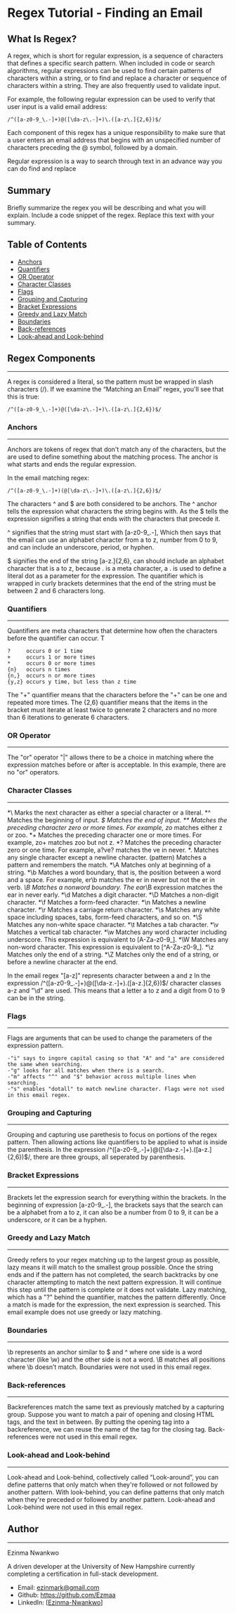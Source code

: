 # Regex Tutorial - Finding an Email

## What Is Regex?

A regex, which is short for regular expression, is a sequence of characters that defines a specific search pattern. When included in code or search algorithms, regular expressions can be used to find certain patterns of characters within a string, or to find and replace a character or sequence of characters within a string. They are also frequently used to validate input.

For example, the following regular expression can be used to verify that user input is a valid email address:
```
/^([a-z0-9_\.-]+)@([\da-z\.-]+)\.([a-z\.]{2,6})$/
```
Each component of this regex has a unique responsibility to make sure that a user enters an email address that begins with an unspecified number of characters preceding the @ symbol, followed by a domain.

Regular expression is a way to search through text in an advance way you can do find and replace 

## Summary

Briefly summarize the regex you will be describing and what you will explain. Include a code snippet of the regex. Replace this text with your summary.

## Table of Contents

- [Anchors](#anchors)
- [Quantifiers](#quantifiers)
- [OR Operator](#or-operator)
- [Character Classes](#character-classes)
- [Flags](#flags)
- [Grouping and Capturing](#grouping-and-capturing)
- [Bracket Expressions](#bracket-expressions)
- [Greedy and Lazy Match](#greedy-and-lazy-match)
- [Boundaries](#boundaries)
- [Back-references](#back-references)
- [Look-ahead and Look-behind](#look-ahead-and-look-behind)

## Regex Components
---
A regex is considered a literal, so the pattern must be wrapped in slash characters (/). If we examine the “Matching an Email” regex, you'll see that this is true:
```
/^([a-z0-9_\.-]+)@([\da-z\.-]+)\.([a-z\.]{2,6})$/
```
### Anchors
---
Anchors are tokens of regex that don't match any of the characters, but the are used to define something about the matching process. The anchor is what starts and ends the regular expression. 

In the email matching regex: 
```
/^([a-z0-9_\.-]+)(@[\da-z\.-]+)\.([a-z\.]{2,6})$/
```
The characters ^ and $ are both considered to be anchors. The ^ anchor tells the expression what characters the string begins with. As the $ tells the expression signifies a string that ends with the characters that precede it.

^ signifies that the string must start with [a-z0-9_\.-], Which then says that the email can use an alphabet character from a to z, number from 0 to 9, and can include an underscore, period, or hyphen.

$ signifies the end of the string [a-z\.]{2,6}, can should include an alphabet character that is a to z, because . is a meta character, a \. is used to define a literal dot as a parameter for the expression. The quantifier which is wrapped in curly brackets determines that the end of the string must be between 2 and 6 characters long. 
### Quantifiers
---
Quantifiers are meta characters that determine how often the characters before the quantifier can occur. T
```
?     occurs 0 or 1 time
+     occurs 1 or more times
*     occurs 0 or more times 
{n}   occurs n times
{n,}  occurs n or more times 
{y,z} occurs y time, but less than z time 
```
The "+" quantifier means that the characters before the "+" can be one and repeated more times. The {2,6} quantifier means that the items in the bracket must iterate at least twice to generate 2 characters and no more than 6 iterations to generate 6 characters.
### OR Operator
---
The "or" operator "|" allows there to be a choice in matching where the expression matches before or after is acceptable. In this example, there are no "or" operators.
### Character Classes
---
*\	Marks the next character as either a special character or a literal.
*^	Matches the beginning of input.
*$	Matches the end of input.
**	Matches the preceding character zero or more times. For example, zo* matches either z or zoo.
*+	Matches the preceding character one or more times. For example, zo+ matches zoo but not z.
*?	Matches the preceding character zero or one time. For example, a?ve? matches the ve in never.
*.	Matches any single character except a newline character.
(pattern)	Matches a pattern and remembers the match. 
*\A	Matches only at beginning of a string.
*\b	Matches a word boundary, that is, the position between a word and a space. For example, er\b matches the er in never but not the er in verb.
*\B	Matches a nonword boundary. The ea*r\B expression matches the ear in never early.
*\d	Matches a digit character.
*\D	Matches a non-digit character.
*\f	Matches a form-feed character.
*\n	Matches a newline character.
*\r	Matches a carriage return character.
*\s	Matches any white space including spaces, tabs, form-feed characters, and so on.
*\S	Matches any non-white space character.
*\t	Matches a tab character.
*\v	Matches a vertical tab character.
*\w	Matches any word character including underscore. This expression is equivalent to [A-Za-z0-9_].
*\W	Matches any non-word character. This expression is equivalent to [^A-Za-z0-9_].
*\z	Matches only the end of a string.
*\Z	Matches only the end of a string, or before a newline character at the end.

In the email regex "[a-z]" represents character between a and z In the expression /^([a-z0-9_\.-]+)@([\da-z\.-]+)\.([a-z\.]{2,6})$/ character classes a-z and "\d" are used. This means that a letter a to z and a digit from 0 to 9 can be in the string.
### Flags
---
Flags are arguments that can be used to change the parameters of the expression pattern. 
```
-"i" says to ingore capital casing so that "A" and "a" are considered the same when searching.
-"g" looks for all matches when there is a search.
-"m" affects "^" and "$" behavior across multiple lines when searching.
-"s" enables "dotall" to match newline character. Flags were not used in this email regex.
```
### Grouping and Capturing
---
Grouping and capturing use parethesis to focus on portions of the regex pattern. Then allowing actions like quantifiers to be applied to what is inside the parenthesis. In the expression /^([a-z0-9_\.-]+)@([\da-z\.-]+)\.([a-z\.]{2,6})$/, there are three groups, all seperated by parenthesis.
### Bracket Expressions
---
Brackets let the expression search for everything within the brackets. In the beginning of expression [a-z0-9_\.-], the brackets says that the search can be a alphabet from a to z, it can also be a number from 0 to 9, it can be a underscore, or it can be a hyphen.
### Greedy and Lazy Match
---
Greedy refers to your regex matching up to the largest group as possible, lazy means it will match to the smallest group possible. Once the string ends and if the pattern has not completed, the search backtracks by one character attempting to match the next pattern expression. It will continue this step until the pattern is complete or it does not validate. Lazy matching, which has a "?" behind the quantifier, matches the pattern differently. Once a match is made for the expression, the next expression is searched. This email example does not use greedy or lazy matching.
### Boundaries
---
\b represents an anchor similar to $ and ^ where one side is a word character (like \w) and the other side is not a word. \B matches all positions where \b doesn’t match. Boundaries were not used in this email regex.
### Back-references
---
Backreferences match the same text as previously matched by a capturing group. Suppose you want to match a pair of opening and closing HTML tags, and the text in between. By putting the opening tag into a backreference, we can reuse the name of the tag for the closing tag. Back-references were not used in this email regex.
### Look-ahead and Look-behind
---
Look-ahead and Look-behind, collectively called “Look-around”, you can define patterns that only match when they're followed or not followed by another pattern. With look-behind, you can define patterns that only match when they're preceded or followed by another pattern. Look-ahead and Look-behind were not used in this email regex.
## Author
---
Ezinma Nwankwo 

A driven developer at the University of New Hampshire currently completing a certification in full-stack development.

* Email: ezinmark@gmail.com
* Github: https://github.com/Ezmaa
* LinkedIn: [[Ezinma-Nwankwo](linkedin.com/in/ezinma-nwankwo-3b7905234)]